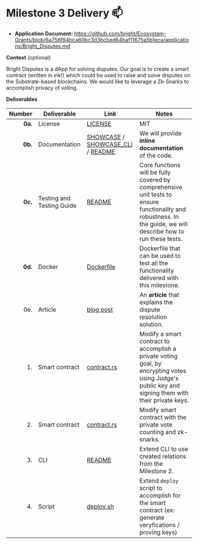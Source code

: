 # Milestone 3 Delivery :mailbox:

* **Application Document:** https://github.com/bright/Ecosystem-Grants/blob/6a756f94bca60bc3d3bcbed64baf11675a5b1eca/applications/Bright_Disputes.md

**Context** (optional)

Bright Disputes is a dApp for solving disputes. Our goal is to create a smart contract (written in ink!) which could be used to raise and solve disputes on the Substrate-based blockchains. We would like to leverage a Zk-Snarks to accomplish privacy of voting.

**Deliverables**

| Number | Deliverable | Link | Notes |
| -----: | ----------- |----------- | ------------- |
| **0a.** | License |[LICENSE](https://github.com/bright/bright-disputes/blob/main/LICENSE) | MIT |
| **0b.** | Documentation | [SHOWCASE](https://github.com/bright/bright-disputes/blob/main/doc/README.md) / [SHOWCASE_CLI](https://github.com/bright/bright-disputes/blob/main/doc/README_CLI.md) / [README](https://github.com/bright/bright-disputes/blob/main/README.md) | We will provide **inline documentation** of the code. |
| **0c.** | Testing and Testing Guide | [README](https://github.com/bright/bright-disputes/blob/main/README.md) | Core functions will be fully covered by comprehensive unit tests to ensure functionality and robustness. In the guide, we will describe how to run these tests. |
| **0d.** | Docker | [Dockerfile](https://github.com/bright/bright-disputes/blob/main/docker/Dockerfile) | Dockerfile that can be used to test all the functionality delivered with this milestone. |
| 0e. | Article | [blog post](https://brightinventions.pl/blog/dispute-resolution-solution-in-blockchain-with-bright-disputes/) |An **article** that explains the dispute resolution solution.  |
| 1. | Smart contract | [contract.rs](https://github.com/bright/bright-disputes/blob/main/contract/src/contract.rs)| Modify a smart contract to accomplish a private voting goal, by encrypting votes using Judge's public key and signing them with their private keys.
| 2. | Smart contract |[contract.rs](https://github.com/bright/bright-disputes/blob/main/contract/src/contract.rs) | Modify smart contract with the private vote counting and zk-snarks.
| 3. | CLI | [README](https://github.com/bright/bright-disputes/blob/main/cli/README.md) | Extend CLI to use created relations from the Milestone 2.
| 4. | Script | [deploy.sh](https://github.com/bright/bright-disputes/blob/main/scripts/deploy.sh)| Extend `deploy` script to accomplish for the smart contract (ex: generate veryfications / proving keys)